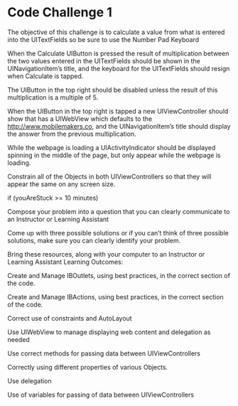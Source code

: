 # Code Challenge 1

The objective of this challenge is to calculate a value from what is entered into the UITextFields so be sure to use the Number Pad Keyboard

When the Calculate UIButton is pressed the result of multiplication between the two values entered in the UITextFields should be shown in the UINavigationItem’s title, and the keyboard for the UITextFields should resign when Calculate is tapped.

The UIButton in the top right should be disabled unless the result of this multiplication is a multiple of 5.

When the UIButton in the top right is tapped a new UIViewController should show that has a UIWebView which defaults to the http://www.mobilemakers.co, and the UINavigationItem’s title should display the answer from the previous multiplication.

While the webpage is loading a UIActivityIndicator should be displayed spinning in the middle of the page, but only appear while the webpage is loading.

Constrain all of the Objects in both UIViewControllers so that they will appear the same on any screen size.

if (youAreStuck >= 10 minutes)

Compose your problem into a question that you can clearly communicate to an Instructor or Learning Assistant

Come up with three possible solutions or if you can’t think of three possible solutions, make sure you can clearly identify your problem.

Bring these resources, along with your computer to an Instructor or Learning Assistant
Learning Outcomes:

Create and Manage IBOutlets, using best practices, in the correct section of the code.

Create and Manage IBActions, using best practices, in the correct section of the code.

Correct use of constraints and AutoLayout

Use UIWebView to manage displaying web content and delegation as needed

Use correct methods for passing data between UIViewControllers

Correctly using different properties of various Objects.

Use delegation

Use of variables for passing of data between UIViewControllers
